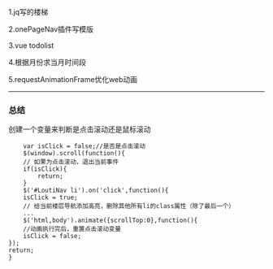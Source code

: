 1.jq写的楼梯  

2.onePageNav插件写模版  

3.vue todolist

4.根据月份求当月时间段

5.requestAnimationFrame优化web动画
*******
### 总结 

创建一个变量来判断是点击滚动还是鼠标滚动  


        var isClick = false;//是否是点击滚动
        $(window).scroll(function(){
   		// 如果为点击滚动，退出当前事件
   		if(isClick){
   			return;
		}
       	$('#LoutiNav li').on('click',function(){
		isClick = true;
   		// 给当前楼层导航添加高亮，删除其他所有li的class属性（除了最后一个）
		...
        $('html,body').animate({scrollTop:0},function(){
		//动画执行完后，重置点击滚动变量
		isClick = false;
	});
	return;
	}
